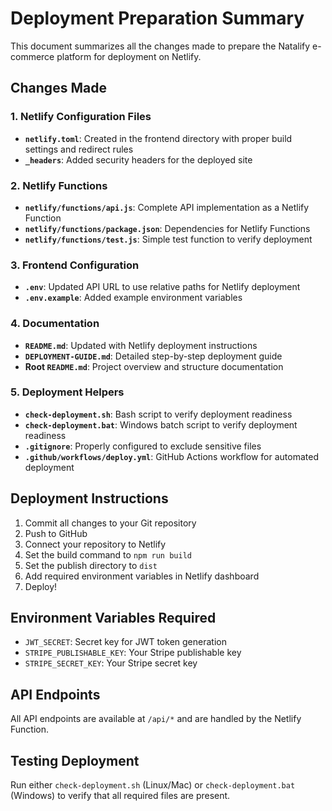 # Deployment Preparation Summary

This document summarizes all the changes made to prepare the Natalify e-commerce platform for deployment on Netlify.

## Changes Made

### 1. Netlify Configuration Files

- **`netlify.toml`**: Created in the frontend directory with proper build settings and redirect rules
- **`_headers`**: Added security headers for the deployed site

### 2. Netlify Functions

- **`netlify/functions/api.js`**: Complete API implementation as a Netlify Function
- **`netlify/functions/package.json`**: Dependencies for Netlify Functions
- **`netlify/functions/test.js`**: Simple test function to verify deployment

### 3. Frontend Configuration

- **`.env`**: Updated API URL to use relative paths for Netlify deployment
- **`.env.example`**: Added example environment variables

### 4. Documentation

- **`README.md`**: Updated with Netlify deployment instructions
- **`DEPLOYMENT-GUIDE.md`**: Detailed step-by-step deployment guide
- **Root `README.md`**: Project overview and structure documentation

### 5. Deployment Helpers

- **`check-deployment.sh`**: Bash script to verify deployment readiness
- **`check-deployment.bat`**: Windows batch script to verify deployment readiness
- **`.gitignore`**: Properly configured to exclude sensitive files
- **`.github/workflows/deploy.yml`**: GitHub Actions workflow for automated deployment

## Deployment Instructions

1. Commit all changes to your Git repository
2. Push to GitHub
3. Connect your repository to Netlify
4. Set the build command to `npm run build`
5. Set the publish directory to `dist`
6. Add required environment variables in Netlify dashboard
7. Deploy!

## Environment Variables Required

- `JWT_SECRET`: Secret key for JWT token generation
- `STRIPE_PUBLISHABLE_KEY`: Your Stripe publishable key
- `STRIPE_SECRET_KEY`: Your Stripe secret key

## API Endpoints

All API endpoints are available at `/api/*` and are handled by the Netlify Function.

## Testing Deployment

Run either `check-deployment.sh` (Linux/Mac) or `check-deployment.bat` (Windows) to verify that all required files are present.
